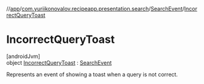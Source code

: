 //[app](../../../../index.md)/[com.yuriikonovalov.recipeapp.presentation.search](../../index.md)/[SearchEvent](../index.md)/[IncorrectQueryToast](index.md)

# IncorrectQueryToast

[androidJvm]\
object [IncorrectQueryToast](index.md) : [SearchEvent](../index.md)

Represents an event of showing a toast when a query is not correct.
